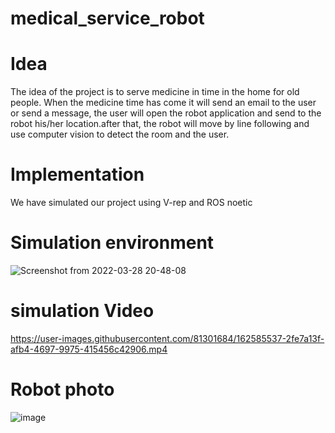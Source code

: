 # medical_service_robot
# Idea 
The idea of the project is to serve medicine in time in the home for old people. When the medicine time has come it will send an email to the user or send a message, the user will open the robot application and send to the robot his/her location.after that, the robot will move by line following and use computer vision to detect the room and the user.
# Implementation 
We have simulated our project using V-rep and ROS noetic
# Simulation environment
![Screenshot from 2022-03-28 20-48-08](https://user-images.githubusercontent.com/81301684/162585359-6243d6bb-7fa4-4fd5-a3e4-1ffebf38c746.png)
# simulation Video
https://user-images.githubusercontent.com/81301684/162585537-2fe7a13f-afb4-4697-9975-415456c42906.mp4
# Robot photo
![image](https://user-images.githubusercontent.com/81301684/162585580-45bd2ad9-d448-4851-af26-37ef66200b6c.png)





